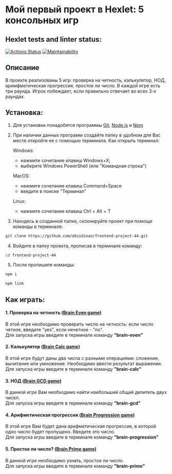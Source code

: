 # Мой первый проект в Hexlet: 5 консольных игр
## Hexlet tests and linter status:
[![Actions Status](https://github.com/obsidinan/frontend-project-44/workflows/hexlet-check/badge.svg)](https://github.com/obsidinan/frontend-project-44/actions)
[![Maintainability](https://api.codeclimate.com/v1/badges/a4d00f9dda2d3ef6273b/maintainability)](https://codeclimate.com/github/obsidinan/frontend-project-44/maintainability)

## Описание

В проекте реализованы 5 игр: проверка на четность, калькулятор, НОД, аримфметическая прогрессия, простое ли число. 
В каждой игре есть три раунда. Игрок побеждает, если правильно отвечает во всех 3-х раундах.

## Установка:
1. Для установки понадобятся программы [Git](https://git-scm.com/downloads), [Node.js](https://nodejs.org/en) и [Npm](https://www.npmjs.com/)
2. При наличии данных программ создайте папку в удобном для Вас месте откройте ее с помощью терминала. 
   Как открыть терминал:

   Windows:
      - нажмите сочетание клавиш Windows+X;
      - выберите Windows PowerShell (или "Командная строка")

   MacOS:
      - нажмите сочетание клавиш Command+Space
      - введите в поиске "Терминал"

   Linux:
      - нажмите сочетание клавиш Ctrl + Alt + T
4. Находясь в созданной папке, склонируйте проект при помощи команды в терминале: 
  ```bash
  git clone https://github.com/obsidinan/frontend-project-44.git
  ```
4. Войдите в папку проекта, прописав в терминале команду:
  ```bash
  cd frontend-project-44
  ```
5. После пропишите команды:
  ```bash
  npm i
  ```
  ```bash
  npm link
  ```

## Как играть:

#### 1. Проверка на четность ([Brain Even game](https://asciinema.org/a/610394))
   В этой игре необходимо проверить число на четность: если число четное, введите "yes", если нечетное - "no".  
   Для запуска игры введите в терминале команду **"brain-even"**

#### 2. Калькулятор ([Brain Calc game](https://asciinema.org/a/610393))
   В этой игре будут даны два числа с разными операциями: сложение, вычитание или умножение. Необходимо ввести результат выражения.  
   Для запуска игры введите в терминале команду **"brain-calc"**

#### 3. НОД ([Brain GCD game](https://asciinema.org/a/610398))
   В данной игре Вам необходимо найти наибольший общий делитель двух чисел.  
   Для запуска игры введите в терминале команду **"brain-gcd"**

#### 4. Арифметическая прогрессия ([Brain Progression game](https://asciinema.org/a/610392))
   В этой игре Вам будет дана арифметическая прогрессия, в которой одно число будет пропущено. Введите это число.  
   Для запуска игры введите в терминале команду **"brain-progression"**

#### 5. Простое ли число? ([Brain Prime game](https://asciinema.org/a/610396))
   В данной игре необходимо узнать, простое ли число.  
   Для запуска игры введите в терминале команду **"brain-prime"**
